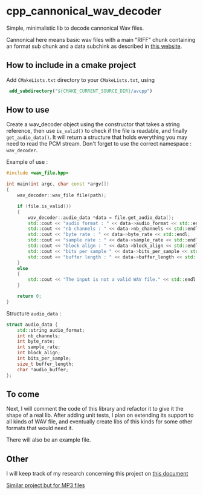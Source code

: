 # cpp_cannonical_wav_decoder
Simple, minimalistic lib to decode cannonical Wav files. 

Cannonical here means basic wav files  with a main "RIFF" chunk containing an format sub chunk and a data subchink as described in [this website](https://web.archive.org/web/20190902171853/soundfile.sapp.org/doc/WaveFormat/).

## How to include in a cmake project
Add `CMakeLists.txt` directory to your `CMakeLists.txt`, using 
```cmake
 add_subdirectory("${CMAKE_CURRENT_SOURCE_DIR}/avcpp")
 ```


## How to use
Create a wav_decoder object using the constructor that takes a string reference, then use ``is_valid()`` to check if the file is readable, and finally ``get_audio_data()``. It will return a structure that holds everything you may need to read the PCM stream. Don't forget to use the correct namespace : `wav_decoder`.

Example of use : 
```c++
#include <wav_file.hpp>

int main(int argc, char const *argv[])
{
    wav_decoder::wav_file file(path);

    if (file.is_valid())
    {
        wav_decoder::audio_data *data = file.get_audio_data();
        std::cout << "audio format : " << data->audio_format << std::endl;
        std::cout << "nb channels : " << data->nb_channels << std::endl;
        std::cout << "byte rate : " << data->byte_rate << std::endl;
        std::cout << "sample rate : " << data->sample_rate << std::endl;
        std::cout << "block align : " << data->block_align << std::endl;
        std::cout << "bits per sample " << data->bits_per_sample << std::endl;
        std::cout << "buffer length : " << data->buffer_length << std::endl;
    }
    else
    {
        std::cout << "The input is not a valid WAV file." << std::endl;
    }

    return 0;
}
```

Structure ``audio_data`` :
```c++
struct audio_data {
    std::string audio_format;
    int nb_channels;
    int byte_rate;
    int sample_rate;
    int block_align;
    int bits_per_sample;
    size_t buffer_length;
    char *audio_buffer;
};
```

## To come
Next, I will comment the code of this library and refactor it to give it the shape of a real lib. After adding unit tests, I plan on extending its support to all kinds of WAV file, and eventually create libs of this kinds for some other formats that would need it.

There will also be an example file.

## Other

I will keep track of my research concerning this project on [this document](https://docs.google.com/document/d/1LdD37KP_V9XN9EcEkLolgNTQBt_bSdWRyXJFRHddspM)

[Similar project but for MP3 files](https://github.com/lieff/minimp3)